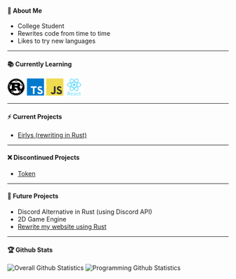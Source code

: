 #### 👋 About Me
- College Student
- Rewrites code from time to time
- Likes to try new languages
---

#### 📚 Currently Learning
<p align="left">
  <img src="https://raw.githubusercontent.com/devicons/devicon/master/icons/rust/rust-plain.svg" alt="rust" width="40" height="40"/>
  <img src="https://raw.githubusercontent.com/devicons/devicon/master/icons/typescript/typescript-original.svg" alt="typescript" width="40" height="40"/>
  <img src="https://raw.githubusercontent.com/devicons/devicon/master/icons/javascript/javascript-original.svg" alt="javascript" width="40" height="40"/>
  <img src="https://raw.githubusercontent.com/devicons/devicon/master/icons/react/react-original-wordmark.svg" alt="react" width="40" height="40"/>
</p>

---

#### ⚡ Current Projects
- [Eirlys (rewriting in Rust)](https://github.com/tmqf/eirlys)
---

#### ❌ Discontinued Projects
- [Token](https://github.com/tmqf/Token)

---

#### 🔮 Future Projects
- Discord Alternative in Rust (using Discord API)
- 2D Game Engine
- [Rewrite my website using Rust](https://tomos.live)
---

#### 🏆 Github Stats
![Overall Github Statistics](https://github-readme-stats.vercel.app/api?username=tmqf&show_icons=true&locale=en)
![Programming Github Statistics](https://github-readme-stats.vercel.app/api/top-langs?username=tmqf&show_icons=true&locale=en&layout=donut)
